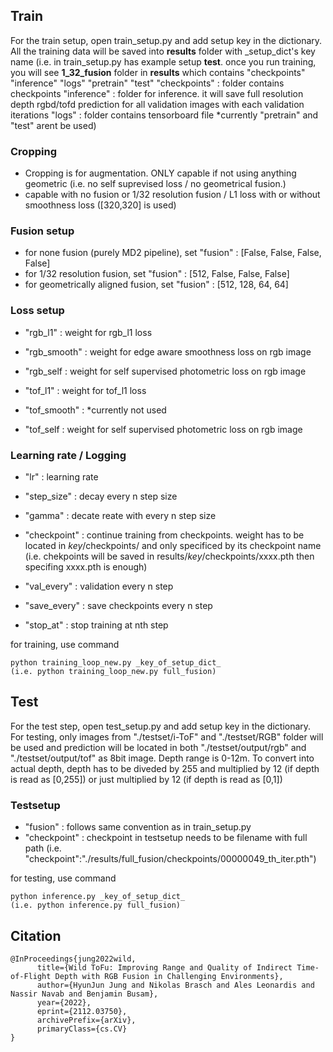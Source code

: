 ## Train
For the train setup, open train_setup.py and add setup key in the dictionary. All the training data will be saved into **results** folder with _setup_dict's key name
(i.e. in train_setup.py has example setup **test**. once you run training, you will see **1_32_fusion** folder in **results** which contains "checkpoints" "inference" "logs" "pretrain" "test"
              "checkpoints" : folder contains checkpoints 
              "inference"   : folder for inference. it will save full resolution depth rgbd/tofd prediction for all validation images with each validation iterations
              "logs"        : folder contains tensorboard file
              *currently "pretrain" and "test" arent be used)

### Cropping
- Cropping is for augmentation. ONLY capable if not using anything geometric (i.e. no self suprevised loss / no geometrical fusion.)
- capable with no fusion or 1/32 resolution fusion / L1 loss with or without smoothness loss ([320,320] is used)

### Fusion setup
- for none fusion (purely MD2 pipeline), set "fusion" : [False, False, False, False]
- for 1/32 resolution fusion, set "fusion" : [512, False, False, False]
- for geometrically aligned fusion, set "fusion" : [512, 128, 64, 64]

### Loss setup
- "rgb_l1" : weight for rgb_l1 loss
- "rgb_smooth" : weight for edge aware smoothness loss on rgb image
- "rgb_self : weight for self supervised photometric loss on rgb image

- "tof_l1" : weight for tof_l1 loss
- "tof_smooth" : *currently not used
- "tof_self : weight for self supervised photometric loss on rgb image

### Learning rate / Logging
- "lr" : learning rate
- "step_size" : decay every n step size
- "gamma" : decate reate with every n step size

- "checkpoint" : continue training from checkpoints. weight has to be located in _key_/checkpoints/ and only specificed by its checkpoint name
                 (i.e. chekpoints will be saved in results/_key_/checkpoints/xxxx.pth then specifing xxxx.pth is enough)
- "val_every" : validation every n step
- "save_every" : save checkpoints every n step
- "stop_at" : stop training at nth step

for training, use command
```
python training_loop_new.py _key_of_setup_dict_
(i.e. python training_loop_new.py full_fusion)
```

## Test
For the test step, open test_setup.py and add setup key in the dictionary. For testing, only images from "./testset/i-ToF" and "./testset/RGB" folder will be used and prediction will be located in both "./testset/output/rgb" and "./testset/output/tof" as 8bit image. Depth range is 0-12m. To convert into actual depth, depth has to be diveded by 255 and multiplied by 12 (if depth is read as [0,255]) or just multiplied by 12 (if depth is read as [0,1])
       
### Testsetup
- "fusion" : follows same convention as in train_setup.py
- "checkpoint" : checkpoint in testsetup needs to be filename with full path (i.e. "checkpoint":"./results/full_fusion/checkpoints/00000049_th_iter.pth")

for testing, use command
```
python inference.py _key_of_setup_dict_
(i.e. python inference.py full_fusion)
```
## Citation
```
@InProceedings{jung2022wild,
      title={Wild ToFu: Improving Range and Quality of Indirect Time-of-Flight Depth with RGB Fusion in Challenging Environments}, 
      author={HyunJun Jung and Nikolas Brasch and Ales Leonardis and Nassir Navab and Benjamin Busam},
      year={2022},
      eprint={2112.03750},
      archivePrefix={arXiv},
      primaryClass={cs.CV}
}
```



